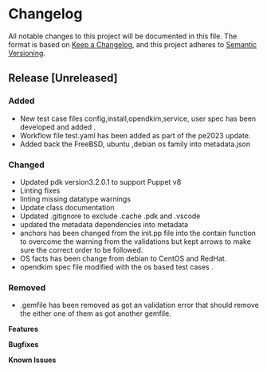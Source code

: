 # Changelog

All notable changes to this project will be documented in this file.
The format is based on [Keep a Changelog](https://keepachangelog.com/en/1.1.0/),
and this project adheres to [Semantic Versioning](https://semver.org/spec/v2.0.0.html).

## Release [Unreleased]

### Added

* New test case files config,install,opendkim,service, user spec has been developed and added . 
* Workflow file test.yaml has been added as part of the pe2023 update.
* Added back the FreeBSD, ubuntu ,debian os family into metadata.json

### Changed

* Updated pdk version3.2.0.1 to support Puppet v8
* Linting fixes
* linting missing datatype warnings
* Update class documentation
* Updated .gitignore to exclude .cache .pdk and .vscode
* updated the metadata dependencies into metadata
* anchors has been changed from the init.pp file into the contain function to overcome the warning from the validations but kept arrows to make sure the correct order to be followed.
* OS facts has been change from debian to CentOS and RedHat.
* opendkim spec file modified with the os based test cases .

### Removed
* .gemfile has been removed as got an validation error that should remove the either one of them as got another gemfile.

**Features**

**Bugfixes**

**Known Issues**
